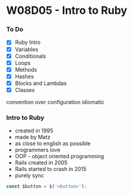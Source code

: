 # W08D05 - Intro to Ruby

### To Do
* [x] Ruby Intro
* [x] Variables
* [x] Conditionals
* [x] Loops
* [x] Methods
* [x] Hashes
* [x] Blocks and Lambdas
* [x] Classes

convention over configuration
idiomatic

### Intro to Ruby
* created in 1995
* made by Matz
* as close to english as possible
* programmers love
* OOP - object oriented programming
* Rails created in 2005
* Rails started to crash in 2015
* purely sync






```js
const $button = $('<button>');
```











